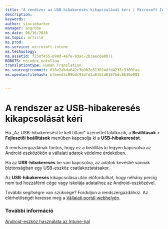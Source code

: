 ```yaml
---
title: "A rendszer az USB-hibakeresés kikapcsolását kéri | Microsoft Intune"
description: 
keywords: 
author: staciebarker
manager: angrobe
ms.date: 06/16/2016
ms.topic: article
ms.prod: 
ms.service: microsoft-intune
ms.technology: 
ms.assetid: f250f455-898d-46fe-93ac-2b3aec6a0b71
ROBOTS: noindex,nofollow
translationtype: Human Translation
ms.sourcegitcommit: 618e2abda642c3b9b2e813824dfd4235c9309faa
ms.openlocfilehash: bfbeed3c09bdc93dfd3a8151d8107bdc6636e981


---
```


# A rendszer az USB-hibakeresés kikapcsolását kéri

Ha „Az USB-hibakeresést le kell tiltani” üzenettel találkozik, a **Beállítások** > **Fejlesztői beállítások** menüben kapcsolja ki a **USB-hibakeresést**.

A rendszergazdának fontos, hogy ez a beállítás ki legyen kapcsolva az Android eszközökön a vállalati adatok védelme érdekében.

Ha az **USB-hibakeresés** be van kapcsolva, az adatok kevésbé vannak biztonságban egy USB-eszköz csatlakoztatásakor.

Az **USB-hibakeresés** kikapcsolása után előfordulhat, hogy néhány percig nem tud hozzáférni cége vagy iskolája adataihoz az Android-eszközével.

További segítségre van szüksége? Forduljon a rendszergazdához. Az elérhetőségét keresse meg a [Vállalati portál webhelyén](http://portal.manage.microsoft.com).

### További információ
[Android-eszköz használata az Intune-nal](using-your-android-device-with-intune.md)



<!--HONumber=Jul16_HO4-->


